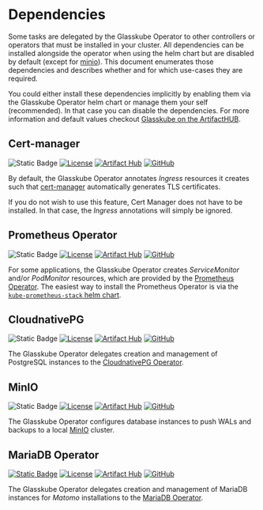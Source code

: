 # Dependencies

Some tasks are delegated by the Glasskube Operator to other controllers or operators that must be installed in your cluster.
All dependencies can be installed alongside the operator when using the helm chart but are disabled by default (except for [minio](#minio)).
This document enumerates those dependencies and describes whether and for which use-cases they are required.

You could either install these dependencies implicitly by enabling them via the Glasskube Operator helm chart or manage them your self (recommended).
In that case you can disable the dependencies.
For more information and default values checkout [Glasskube on the ArtifactHUB](https://artifacthub.io/packages/helm/glasskube/glasskube-operator).

## Cert-manager

![Static Badge](https://img.shields.io/badge/always_required-gray)
[![License](https://img.shields.io/github/license/cert-manager/cert-manager)](https://github.com/cert-manager/cert-manager/blob/master/LICENSE)
[![Artifact Hub](https://img.shields.io/endpoint?url=https://artifacthub.io/badge/repository/cert-manager)](https://artifacthub.io/packages/helm/cert-manager/cert-manager)
[![GitHub](https://img.shields.io/github/stars/cert-manager/cert-manager)](https://github.com/cert-manager/cert-manager)

By default, the Glasskube Operator annotates *Ingress* resources it creates such that [cert-manager](https://cert-manager.io/) automatically generates TLS certificates.

If you do not wish to use this feature, Cert Manager does not have to be installed.
In that case, the *Ingress* annotations will simply be ignored.

## Prometheus Operator

![Static Badge](https://img.shields.io/badge/always_required-gray)
[![License](https://img.shields.io/github/license/prometheus-operator/kube-prometheus)](https://github.com/prometheus-operator/kube-prometheus/blob/master/LICENSE)
[![Artifact Hub](https://img.shields.io/endpoint?url=https://artifacthub.io/badge/repository/kube-prometheus-stack)](https://artifacthub.io/packages/helm/prometheus-community/kube-prometheus-stack)
[![GitHub](https://img.shields.io/github/stars/prometheus-operator/kube-prometheus)](https://github.com/prometheus-operator/kube-prometheus)

For some applications, the Glasskube Operator creates *ServiceMonitor* and/or *PodMonitor* resources, which are provided by the [Prometheus Operator](https://prometheus-operator.dev/).
The easiest way to install the Prometheus Operator is via the [`kube-prometheus-stack` helm chart](https://github.com/prometheus-community/helm-charts/tree/main/charts/kube-prometheus-stack).


## CloudnativePG

![Static Badge](https://img.shields.io/badge/always_required-gray)
[![License](https://img.shields.io/github/license/cloudnative-pg/cloudnative-pg)](https://github.com/cloudnative-pg/cloudnative-pg/blob/master/LICENSE)
[![Artifact Hub](https://img.shields.io/endpoint?url=https://artifacthub.io/badge/repository/cloudnative-pg)](https://artifacthub.io/packages/helm/cloudnative-pg/cloudnative-pg)
[![GitHub](https://img.shields.io/github/stars/cloudnative-pg/cloudnative-pg)](https://github.com/cloudnative-pg/cloudnative-pg)

The Glasskube Operator delegates creation and management of PostgreSQL instances to the [CloudnativePG Operator](https://cloudnative-pg.io/).

## MinIO

![Static Badge](https://img.shields.io/badge/always_required-gray)
[![License](https://img.shields.io/github/license/minio/minio)](https://github.com/github/license/minio/minio/blob/master/LICENSE)
[![Artifact Hub](https://img.shields.io/endpoint?url=https://artifacthub.io/badge/repository/minio-official)](https://artifacthub.io/packages/helm/minio-official/minio)
[![GitHub](https://img.shields.io/github/stars/minio/minio)](https://github.com/minio/minio)

The Glasskube Operator configures database instances to push WALs and backups to a local [MinIO](https://min.io/) cluster.

## MariaDB Operator

[![Static Badge](https://img.shields.io/badge/required_for-matomo-blue)](../03_crd-reference/matomo.md)
[![License](https://img.shields.io/github/license/mariadb-operator/mariadb-operator)](https://github.com/mariadb-operator/mariadb-operator/blob/master/LICENSE)
[![Artifact Hub](https://img.shields.io/endpoint?url=https://artifacthub.io/badge/repository/mariadb-operator)](https://artifacthub.io/packages/helm/mariadb-operator/mariadb-operator)
[![GitHub](https://img.shields.io/github/stars/mariadb-operator/mariadb-operator)](https://github.com/mariadb-operator/mariadb-operator)

The Glasskube Operator delegates creation and management of MariaDB instances for *Matomo* installations to the [MariaDB Operator](https://github.com/mariadb-operator/mariadb-operator).

